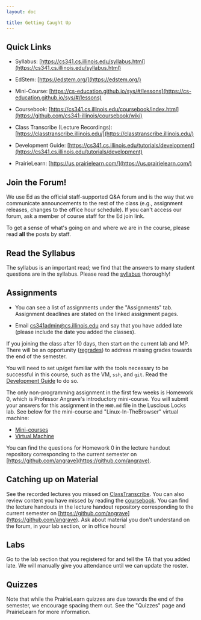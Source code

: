```yaml
---
layout: doc

title: Getting Caught Up
---
```


## Quick Links

- Syllabus: [https://cs341.cs.illinois.edu/syllabus.html](https://cs341.cs.illinois.edu/syllabus.html)

- EdStem: [https://edstem.org/](https://edstem.org/)

- Mini-Course: [https://cs-education.github.io/sys/#/lessons](https://cs-education.github.io/sys/#/lessons)

- Coursebook: [https://cs341.cs.illinois.edu/coursebook/index.html](https://github.com/cs341-illinois/coursebook/wiki)

- Class Transcribe (Lecture Recordings): [https://classtranscribe.illinois.edu/](https://classtranscribe.illinois.edu/)

- Development Guide: [https://cs341.cs.illinois.edu/tutorials/development](https://cs341.cs.illinois.edu/tutorials/development)

- PrairieLearn: [https://us.prairielearn.com/](https://us.prairielearn.com/)

## Join the Forum!

We use Ed as the official staff-supported Q&A forum and is the way that we communicate announcements to the rest of the class (e.g., assignment releases, changes to the office hour schedule). If you can't access our forum, ask a member of course staff for the Ed join link.

To get a sense of what's going on and where we are in the course, please read **all** the posts by staff.

## Read the Syllabus

The syllabus is an important read; we find that the answers to many student questions are in the syllabus. Please read the [syllabus](https://cs341.cs.illinois.edu/syllabus.html) thoroughly!

## Assignments

- You can see a list of assignments under the "Assignments" tab. Assignment deadlines are stated on the linked assignment pages.

- Email cs341admin@cs.illinois.edu and say that you have added late (please include the date you added the classes).

If you joining the class after 10 days, then start on the current lab and MP. There will be an opportunity ([regrades](https://cs341.cs.illinois.edu/syllabus.html#regrades)) to address missing grades towards the end of the semester.

You will need to set up/get familiar with the tools necessary to be successful in this course, such as the VM, `ssh`, and `git`. Read the [Development Guide](https://cs341.cs.illinois.edu/tutorials/development) to do so.

The only non-programming assignment in the first few weeks is Homework 0, which is Professor Angrave's introductory mini-course. You will submit your answers for this assignment in the `HW0.md` file in the Luscious Locks lab. See below for the mini-course and "Linux-In-TheBrowser" virtual machine:

- [Mini-courses](https://cs-education.github.io/sys/#/lessons)
- [Virtual Machine](https://cs-education.github.io/sys/#VM)

You can find the questions for Homework 0 in the lecture handout repository corresponding to the current semester on [https://github.com/angrave](https://github.com/angrave).

## Catching up on Material

See the recorded lectures you missed on [ClassTranscribe](https://classtranscribe.illinois.edu/). You can also review content you have missed by reading the [coursebook](https://github.com/cs341-illinois/coursebook/wiki). You can find the lecture handouts in the lecture handout repository corresponding to the current semester on [https://github.com/angrave](https://github.com/angrave). Ask about material you don't understand on the forum, in your lab section, or in office hours!

## Labs

Go to the lab section that you registered for and tell the TA that you added late. We will manually give you attendance until we can update the roster.

## Quizzes

Note that while the PrairieLearn quizzes are due towards the end of the semester, we encourage spacing them out. See the "Quizzes" page and PrairieLearn for more information.
